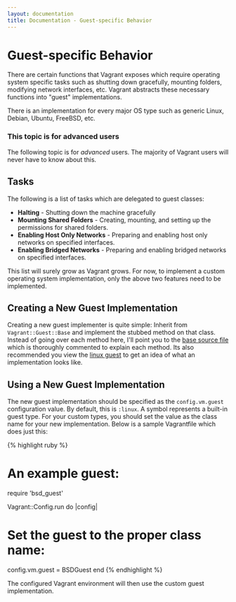 ```yaml
---
layout: documentation
title: Documentation - Guest-specific Behavior
---
```

# Guest-specific Behavior

There are certain functions that Vagrant exposes which require operating system
specific tasks such as shutting down gracefully, mounting folders, modifying network
interfaces, etc. Vagrant abstracts these necessary functions into "guest"
implementations.

There is an implementation for every major OS type such as generic Linux, Debian,
Ubuntu, FreeBSD, etc.

<div class="info">
  <h3>This topic is for advanced users</h3>
  <p>
    The following topic is for <em>advanced</em> users. The majority of Vagrant users
    will never have to know about this.
  </p>
</div>

## Tasks

The following is a list of tasks which are delegated to guest classes:

* **Halting** - Shutting down the machine gracefully
* **Mounting Shared Folders** - Creating, mounting, and setting up the permissions
  for shared folders.
* **Enabling Host Only Networks** - Preparing and enabling host only networks on
  specified interfaces.
* **Enabling Bridged Networks** - Preparing and enabling bridged networks on
  specified interfaces.

This list will surely grow as Vagrant grows. For now, to implement a custom operating
system implementation, only the above two features need to be implemented.

## Creating a New Guest Implementation

Creating a new guest implementer is quite simple: Inherit from `Vagrant::Guest::Base`
and implement the stubbed method on that class. Instead of going over each method here,
I'll point you to the [base source file](http://github.com/mitchellh/vagrant/blob/master/lib/vagrant/guest/base.rb)
which is thoroughly commented to explain each method. Its also recommended you view the
[linux guest](http://github.com/mitchellh/vagrant/blob/master/lib/vagrant/guest/linux.rb)
to get an idea of what an implementation looks like.

## Using a New Guest Implementation

The new guest implementation should be specified as the `config.vm.guest` configuration
value. By default, this is `:linux`. A symbol represents a built-in guest type. For
your custom types, you should set the value as the class name for your new implementation.
Below is a sample Vagrantfile which does just this:

{% highlight ruby %}
# An example guest:
require 'bsd_guest'

Vagrant::Config.run do |config|
  # Set the guest to the proper class name:
  config.vm.guest = BSDGuest
end
{% endhighlight %}

The configured Vagrant environment will then use the custom guest implementation.
